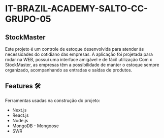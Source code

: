 # IT-BRAZIL-ACADEMY-SALTO-CC-GRUPO-05

## StockMaster

Este projeto é um controle de estoque desenvolvida para atender às necessidades do cotidiano das empresas. A aplicação foi projetada para rodar na WEB, possui uma interface amigável e de fácil utilização
Com o StockMaster, as empresas têm a possibilidade de manter o estoque sempre organizado, acompanhando as entradas e saídas de produtos.

## Features :hammer_and_wrench:
Ferramentas usadas na construção do projeto:
- Next.js
- React.js
- Node.js
- MongoDB - Mongoose
- SWR
